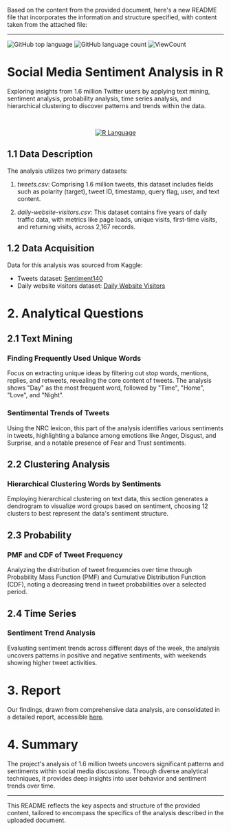 Based on the content from the provided document, here's a new README file that incorporates the information and structure specified, with content taken from the attached file:

---

![GitHub top language](https://img.shields.io/github/languages/top/Thomas-George-T/Social-Media-Analytics-in-R?style=flat?cache=remove)
![GitHub language count](https://img.shields.io/github/languages/count/Thomas-George-T/Social-Media-Analytics-in-R?style=flat)
![ViewCount](https://views.whatilearened.today/views/github/Thomas-George-T/Social-Media-Analytics-in-R.svg?cache=remove)

# Social Media Sentiment Analysis in R

Exploring insights from 1.6 million Twitter users by applying text mining, sentiment analysis, probability analysis, time series analysis, and hierarchical clustering to discover patterns and trends within the data.

<br>

<p align="center">
	<a href="#">
		<img src="https://raw.githubusercontent.com/Thomas-George-T/Thomas-George-T/master/assets/r-lang.svg" alt="R Language" title="R" hspace=80 />
	</a>
</p>

## 1.1 Data Description

The analysis utilizes two primary datasets:

1. *tweets.csv*: Comprising 1.6 million tweets, this dataset includes fields such as polarity (target), tweet ID, timestamp, query flag, user, and text content.
   
2. *daily-website-visitors.csv*: This dataset contains five years of daily traffic data, with metrics like page loads, unique visits, first-time visits, and returning visits, across 2,167 records.

## 1.2 Data Acquisition

Data for this analysis was sourced from Kaggle:

- Tweets dataset: [Sentiment140](https://www.kaggle.com/kazanova/sentiment140)
- Daily website visitors dataset: [Daily Website Visitors](https://www.kaggle.com/bobnau/daily-website-visitors)

# 2. Analytical Questions

## 2.1 Text Mining

### Finding Frequently Used Unique Words

Focus on extracting unique ideas by filtering out stop words, mentions, replies, and retweets, revealing the core content of tweets. The analysis shows "Day" as the most frequent word, followed by "Time", "Home", "Love", and "Night".

### Sentimental Trends of Tweets

Using the NRC lexicon, this part of the analysis identifies various sentiments in tweets, highlighting a balance among emotions like Anger, Disgust, and Surprise, and a notable presence of Fear and Trust sentiments.

## 2.2 Clustering Analysis

### Hierarchical Clustering Words by Sentiments

Employing hierarchical clustering on text data, this section generates a dendrogram to visualize word groups based on sentiment, choosing 12 clusters to best represent the data's sentiment structure.

## 2.3 Probability

### PMF and CDF of Tweet Frequency

Analyzing the distribution of tweet frequencies over time through Probability Mass Function (PMF) and Cumulative Distribution Function (CDF), noting a decreasing trend in tweet probabilities over a selected period.

## 2.4 Time Series

### Sentiment Trend Analysis

Evaluating sentiment trends across different days of the week, the analysis uncovers patterns in positive and negative sentiments, with weekends showing higher tweet activities.

# 3. Report

Our findings, drawn from comprehensive data analysis, are consolidated in a detailed report, accessible [here](https://github.com/BhaveshxPurohit/Analyzing-Social-Media-Sentiment/blob/main/Analyzing-Social-Media-Sentiment.pdf).

# 4. Summary

The project's analysis of 1.6 million tweets uncovers significant patterns and sentiments within social media discussions. Through diverse analytical techniques, it provides deep insights into user behavior and sentiment trends over time.

---

This README reflects the key aspects and structure of the provided content, tailored to encompass the specifics of the analysis described in the uploaded document.
